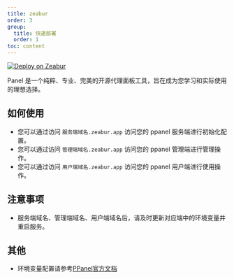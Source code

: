 ```yaml
---
title: zeabur
order: 3
group:
  title: 快速部署
  order: 1
toc: content
---
```

[![Deploy on Zeabur](https://zeabur.com/button.svg)](https://zeabur.com/templates/IBPWWW)

Panel 是一个纯粹、专业、完美的开源代理面板工具，旨在成为您学习和实际使用的理想选择。

## 如何使用

- 您可以通过访问 `服务端域名.zeabur.app` 访问您的 ppanel 服务端进行初始化配置。
- 您可以通过访问 `管理端域名.zeabur.app` 访问您的 ppanel 管理端进行管理操作。
- 您可以通过访问 `用户端域名.zeabur.app` 访问您的 ppanel 用户端进行使用操作。

## 注意事项

- 服务端域名、管理端域名、用户端域名后，请及时更新对应端中的环境变量并重启服务。

## 其他

- 环境变量配置请参考[PPanel官方文档](https://ppanel.dev/)
